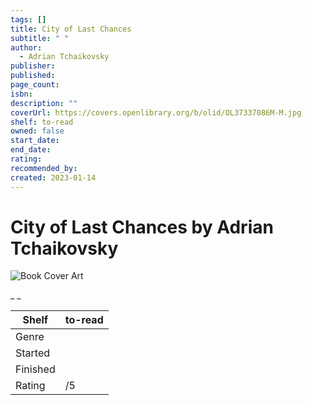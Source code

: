 ```yaml
---
tags: []
title: City of Last Chances
subtitle: " "
author:
  - Adrian Tchaikovsky
publisher:
published:
page_count:
isbn:
description: ""
coverUrl: https://covers.openlibrary.org/b/olid/OL37337086M-M.jpg
shelf: to-read
owned: false
start_date:
end_date:
rating:
recommended_by:
created: 2023-01-14
---
```


# City of Last Chances by Adrian Tchaikovsky

![Book Cover Art](https://covers.openlibrary.org/b/olid/OL37337086M-M.jpg)

_ _

| Shelf | to-read |
| --- | --- |
| Genre |  |
| Started |  |
| Finished |  |
| Rating | /5 |

